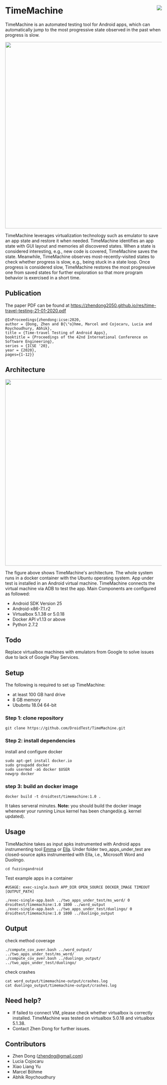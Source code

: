 # TimeMachine <img align="right" src="https://zenodo.org/badge/DOI/10.5281/zenodo.3672076.svg">

TimeMachine is an automated testing tool for Android apps,  which can automatically jump to the most progressive state observed in the past when progress is slow. 

<p align="center">
<img src="https://github.com/DroidTest/TimeMachine/blob/master/illustration.jpg" width="600">
</p>

TimeMachine leverages virtualization technology such as emulator to save an app state and restore it when needed. TimeMachine identifies an app state with GUI layout and memories all discovered states. When a state is considered interesting, e.g., new code is covered, TimeMachine saves the state. Meanwhile, TimeMachine observes most-recently-visited states to check whether progress is slow, e.g., being stuck in a state loop. Once progress is considered slow, TimeMachine restores the most progressive one from saved states for further exploration so that more program behavior is exercised in a short time. 

    


<!---
The figure above demonstrates how it works. When execution keeps going through a loop state S2 -- S3 -- S4 -- S2 (see Figure (a)), TimeMachine terminates the current execution due to lack of progress, resumes the most progressive state S1 (assuming that S1 is the most progressive state among all discovered states),  and launches a new execution from state S1. When reaching state S6 via S5 (see Figure(b)), the execution gets stuck, i.e., unable to exit the state after executing a fixed amount of events. TimeMachine terminates current execution again and resumes the most progressive state S5 to launch a new execution. The whole process is automatically triggered during testing.
--->

## Publication ##
The paper PDF can be found at https://zhendong2050.github.io/res/time-travel-testing-21-01-2020.pdf
```
@InProceedings{zhendong:icse:2020,
author = {Dong, Zhen and B{\"o}hme, Marcel and Cojocaru, Lucia and Roychoudhury, Abhik},
title = {Time-travel Testing of Android Apps},
booktitle = {Proceedings of the 42nd International Conference on Software Engineering},
series = {ICSE '20},
year = {2020},
pages={1-12}}

```

## Architecture ##
<p align="center">
<img src="https://github.com/DroidTest/TimeMachine/blob/master/arch.jpg" width="600">
</p>

The figure above shows TimeMachine's architecture. The whole system runs in a docker container with the Ubuntu operating system. App under test is installed in an Android virtual machine. TimeMachine connects the virtual machine via ADB to test the app. Main Components are configured as followed:

* Android SDK Version 25  
* Android-x86-7.1.r2
* Virtualbox 5.1.38 or 5.0.18 
* Docker API v1.13 or above 
* Python 2.7.2

## Todo ##
Replace virtualbox machines with emulators from Google to solve issues due to lack of Google Play Services.  


## Setup ##
The following is required to set up TimeMachine:
* at least 100 GB hard drive 
* 8 GB memory
* Ububntu 18.04 64-bit

### Step 1: clone repository ###
```
git clone https://github.com/DroidTest/TimeMachine.git
```
### Step 2: install dependencies ###

install and configure docker 
```
sudo apt-get install docker.io
sudo groupadd docker
sudo usermod -aG docker $USER
newgrp docker 
```

### step 3: build an docker image ###
```
docker build -t droidtest/timemachine:1.0 .
```
It takes serveral minutes.
**Note:** you should build the docker image whenever your running Linux kernel has been changed(e.g. kernel updated).
## Usage ##
TimeMachine takes as input apks instrumented with Android apps instrumenting tool [Emma](http://emma.sourceforge.net/) or [Ella](https://github.com/saswatanand/ella). Under folder two_apps_under_test are closed-source apks instrumented with Ella, i.e., Microsoft Word and Duolingo.  
```
cd fuzzingandroid
```
Test example apps in a container   
```
#USAGE: exec-single.bash APP_DIR OPEN_SOURCE DOCKER_IMAGE TIMEOUT [OUTPUT_PATH]

./exec-single-app.bash ../two_apps_under_test/ms_word/ 0 droidtest/timemachine:1.0 1800 ../word_output
./exec-single-app.bash ../two_apps_under_test/duolingo/ 0 droidtest/timemachine:1.0 1800 ../duolingo_output
```  

## Output ##
check method coverage
```
./compute_cov_aver.bash ../word_output/ ../two_apps_under_test/ms_word/
./compute_cov_aver.bash ../duolingo_output/ ../two_apps_under_test/duolingo/
```
check crashes
```
cat word_output/timemachine-output/crashes.log
cat duolingo_output/timemachine-output/crashes.log 
```
## Need help? ##
* If failed to connect VM, please check whether virtualbox is correctly installed. TimeMachine was tested on virtualbox 5.0.18 and virtualbox 5.1.38. 
* Contact Zhen Dong for further issues.
## Contributors ##
* Zhen Dong (zhendng@gmail.com)
* Lucia Cojocaru
* Xiao Liang Yu
* Marcel Böhme
* Abhik Roychoudhury


